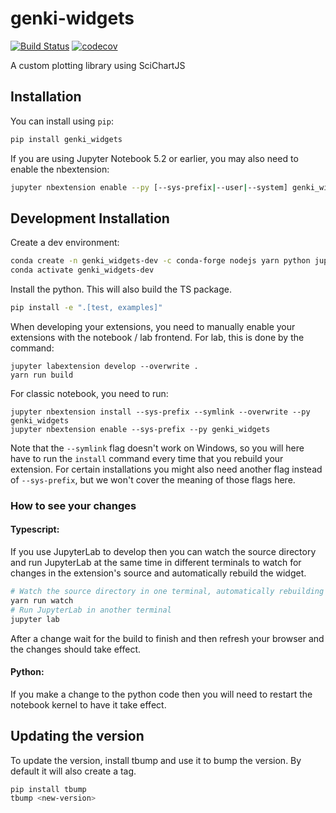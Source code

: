 
# genki-widgets

[![Build Status](https://travis-ci.org/genkiinstruments/genki-widgets.svg?branch=master)](https://travis-ci.org/genkiinstruments/genki_widgets)
[![codecov](https://codecov.io/gh/genkiinstruments/genki-widgets/branch/master/graph/badge.svg)](https://codecov.io/gh/genkiinstruments/genki-widgets)


A custom plotting library using SciChartJS

## Installation

You can install using `pip`:

```bash
pip install genki_widgets
```

If you are using Jupyter Notebook 5.2 or earlier, you may also need to enable
the nbextension:
```bash
jupyter nbextension enable --py [--sys-prefix|--user|--system] genki_widgets
```

## Development Installation

Create a dev environment:
```bash
conda create -n genki_widgets-dev -c conda-forge nodejs yarn python jupyterlab
conda activate genki_widgets-dev
```

Install the python. This will also build the TS package.
```bash
pip install -e ".[test, examples]"
```

When developing your extensions, you need to manually enable your extensions with the
notebook / lab frontend. For lab, this is done by the command:

```
jupyter labextension develop --overwrite .
yarn run build
```

For classic notebook, you need to run:

```
jupyter nbextension install --sys-prefix --symlink --overwrite --py genki_widgets
jupyter nbextension enable --sys-prefix --py genki_widgets
```

Note that the `--symlink` flag doesn't work on Windows, so you will here have to run
the `install` command every time that you rebuild your extension. For certain installations
you might also need another flag instead of `--sys-prefix`, but we won't cover the meaning
of those flags here.

### How to see your changes
#### Typescript:
If you use JupyterLab to develop then you can watch the source directory and run JupyterLab at the same time in different
terminals to watch for changes in the extension's source and automatically rebuild the widget.

```bash
# Watch the source directory in one terminal, automatically rebuilding when needed
yarn run watch
# Run JupyterLab in another terminal
jupyter lab
```

After a change wait for the build to finish and then refresh your browser and the changes should take effect.

#### Python:
If you make a change to the python code then you will need to restart the notebook kernel to have it take effect.

## Updating the version

To update the version, install tbump and use it to bump the version.
By default it will also create a tag.

```bash
pip install tbump
tbump <new-version>
```


